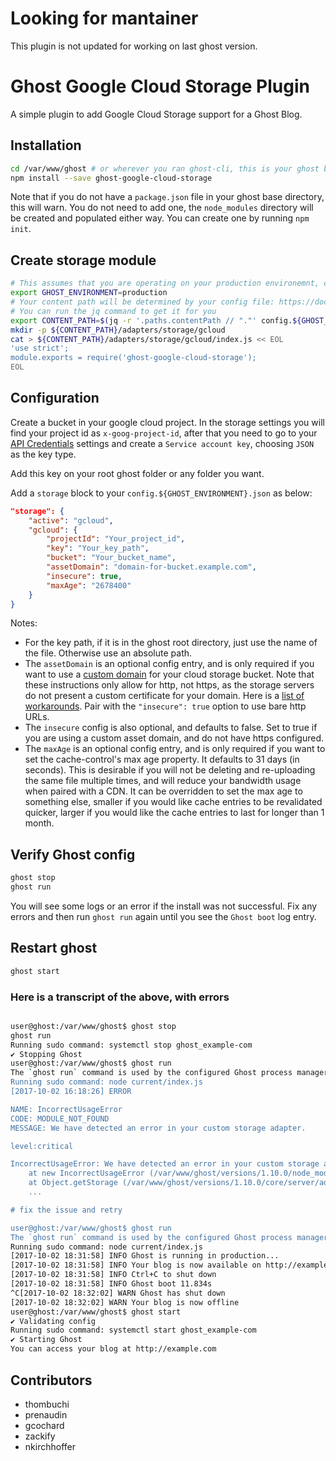 # Looking for mantainer
This plugin is not updated for working on last ghost version.

# Ghost Google Cloud Storage Plugin 
A simple plugin to add Google Cloud Storage support for a Ghost Blog. 

## Installation
```bash
cd /var/www/ghost # or wherever you ran ghost-cli, this is your ghost base directory
npm install --save ghost-google-cloud-storage
```
Note that if you do not have a `package.json` file in your ghost base directory, this will warn. You do not need to add one, the `node_modules` directory will be created and populated either way. You can create one by running `npm init`.

## Create storage module
```bash
# This assumes that you are operating on your production environemnt, change the following variable if necessary.
export GHOST_ENVIRONMENT=production
# Your content path will be determined by your config file: https://docs.ghost.org/v1.0/docs/config#section-paths
# You can run the jq command to get it for you
export CONTENT_PATH=$(jq -r '.paths.contentPath // "."' config.${GHOST_ENVIRONMENT}.json)
mkdir -p ${CONTENT_PATH}/adapters/storage/gcloud
cat > ${CONTENT_PATH}/adapters/storage/gcloud/index.js << EOL
'use strict';
module.exports = require('ghost-google-cloud-storage');
EOL
```

## Configuration

Create a bucket in your google cloud project. In the storage settings you will find your project id as `x-goog-project-id`, after that you need to go to your [API Credentials](https://console.cloud.google.com/apis/credentials) settings and create a `Service account key`, choosing `JSON` as the key type.

Add this key on your root ghost folder or any folder you want.

Add a `storage` block to your `config.${GHOST_ENVIRONMENT}.json` as below:

```json
"storage": {
    "active": "gcloud",
    "gcloud": {
        "projectId": "Your_project_id",
        "key": "Your_key_path",
        "bucket": "Your_bucket_name",
        "assetDomain": "domain-for-bucket.example.com",
        "insecure": true,
        "maxAge": "2678400"
    }
}
```

Notes:
- For the key path, if it is in the ghost root directory, just use the name of the file. Otherwise use an absolute path.
- The `assetDomain` is an optional config entry, and is only required if you want to use a [custom domain](https://cloud.google.com/storage/docs/hosting-static-website) for your cloud storage bucket. Note that these instructions only allow for http, not https, as the storage servers do not present a custom certificate for your domain. Here is a [list of workarounds](https://cloud.google.com/storage/docs/static-website#https). Pair with the `"insecure": true` option to use bare http URLs.
- The `insecure` config is also optional, and defaults to false. Set to true if you are using a custom asset domain, and do not have https configured.
- The `maxAge` is an optional config entry, and is only required if you want to set the cache-control's max age property. It defaults to 31 days (in seconds). This is desirable if you will not be deleting and re-uploading the same file multiple times, and will reduce your bandwidth usage when paired with a CDN. It can be overridden to set the max age to something else, smaller if you would like cache entries to be revalidated quicker, larger if you would like the cache entries to last for longer than 1 month.

## Verify Ghost config
```bash
ghost stop
ghost run
```
You will see some logs or an error if the install was not successful. Fix any errors and then run `ghost run` again until you see the `Ghost boot` log entry.

## Restart ghost
```bash
ghost start
```

### Here is a transcript of the above, with errors
```bash

user@ghost:/var/www/ghost$ ghost stop
ghost run
Running sudo command: systemctl stop ghost_example-com
✔ Stopping Ghost
user@ghost:/var/www/ghost$ ghost run
The `ghost run` command is used by the configured Ghost process manager and for debugging. If you're not running this to debug something, you should run `ghost start` instead.
Running sudo command: node current/index.js
[2017-10-02 16:18:26] ERROR

NAME: IncorrectUsageError
CODE: MODULE_NOT_FOUND
MESSAGE: We have detected an error in your custom storage adapter.

level:critical

IncorrectUsageError: We have detected an error in your custom storage adapter.
    at new IncorrectUsageError (/var/www/ghost/versions/1.10.0/node_modules/ghost-ignition/lib/errors/index.js:79:23)
    at Object.getStorage (/var/www/ghost/versions/1.10.0/core/server/adapters/storage/index.js:43:19)
    ...

# fix the issue and retry

user@ghost:/var/www/ghost$ ghost run
The `ghost run` command is used by the configured Ghost process manager and for debugging. If you're not running this to debug something, you should run `ghost start` instead.
Running sudo command: node current/index.js
[2017-10-02 18:31:58] INFO Ghost is running in production... 
[2017-10-02 18:31:58] INFO Your blog is now available on http://example.com/ 
[2017-10-02 18:31:58] INFO Ctrl+C to shut down 
[2017-10-02 18:31:58] INFO Ghost boot 11.834s 
^C[2017-10-02 18:32:02] WARN Ghost has shut down 
[2017-10-02 18:32:02] WARN Your blog is now offline 
user@ghost:/var/www/ghost$ ghost start
✔ Validating config
Running sudo command: systemctl start ghost_example-com
✔ Starting Ghost
You can access your blog at http://example.com

```

## Contributors
- thombuchi
- prenaudin
- gcochard
- zackify
- nkirchhoffer
